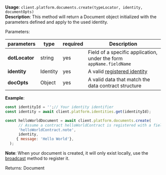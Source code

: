 **Usage**: `client.platform.documents.create(typeLocator, identity, documentOpts)`    
**Description**: This method will return a Document object initialized with the parameters defined and apply to the used identity. 

Parameters: 

| parameters        | type    | required            | Description                                                        |  
|-------------------|---------|------------------	|--------------------------------------------------------------------|
| **dotLocator**    | string  | yes                 | Field of a specific application, under the form `appName.fieldName` |
| **identity**      | Identity| yes                 | A valid [registered identity](../identities/register.md)   |
| **docOpts**       | Object  | yes                 | A valid data that match the data contract structure                |

**Example**: 
```js
const identityId = '';// Your identity identifier
const identity = await client.platform.identities.get(identityId);

const helloWorldDocument = await client.platform.documents.create(
      // Assume a contract helloWorldContract is registered with a field note
      'helloWorldContract.note',
      identity,
     { message: 'Hello World'},
  );
```
**Note**: When your document is created, it will only exist locally, use the [broadcast](../documents/broadcast.md) method to register it.  

Returns: Document
